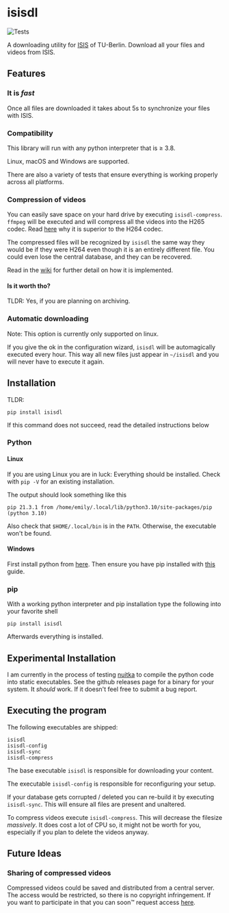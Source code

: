 # isisdl

![Tests](https://github.com/Emily3403/isisdl/actions/workflows/tests.yml/badge.svg)

A downloading utility for [ISIS](https://isis.tu-berlin.de/) of TU-Berlin. Download all your files and videos from ISIS.

## Features

### It is *fast*

Once all files are downloaded it takes about 5s to synchronize your files with ISIS.

### Compatibility

This library will run with any python interpreter that is ≥ 3.8.

Linux, macOS and Windows are supported.

There are also a variety of tests that ensure everything is working properly across all platforms.

### Compression of videos

You can easily save space on your hard drive by executing `isisdl-compress`. `ffmpeg` will be executed and will compress
all the videos into the H265 codec.
Read [here](https://www.boxcast.com/blog/hevc-h.265-vs.-h.264-avc-whats-the-difference) why it is superior to the H264
codec.

The compressed files will be recognized by `isisdl` the same way they would be if they were H264 even though it is an
entirely different file. You could even lose the central database, and they can be recovered.

Read in the [wiki]() for further detail on how it is implemented.

#### Is it worth tho?

TLDR: Yes, if you are planning on archiving.

### Automatic downloading

Note: This option is currently only supported on linux.

If you give the ok in the configuration wizard, `isisdl` will be automagically executed every hour. This way all new
files just appear in `~/isisdl` and you will never have to execute it again.

## Installation

TLDR:

```shell
pip install isisdl
```

If this command does not succeed, read the detailed instructions below

### Python

#### Linux

If you are using Linux you are in luck: Everything should be installed. Check with `pip -V` for an existing
installation.

The output should look something like this

```
pip 21.3.1 from /home/emily/.local/lib/python3.10/site-packages/pip (python 3.10)
```

Also check that `$HOME/.local/bin` is in the `PATH`. Otherwise, the executable won't be found.

#### Windows

First install python from [here](https://www.python.org/downloads/release/python-3101). Then ensure you have pip
installed with [this](https://pip.pypa.io/en/stable/installation/) guide.

### pip

With a working python interpreter and pip installation type the following into your favorite shell

```shell
pip install isisdl
```

Afterwards everything is installed.

## Experimental Installation

I am currently in the process of testing [nuitka](https://nuitka.net/) to compile the python code into static
executables. See the github releases page for a binary for your system. It *should* work. If it doesn't feel free to
submit a bug report.

## Executing the program

The following executables are shipped:

```
isisdl
isisdl-config
isisdl-sync
isisdl-compress
```

The base executable `isisdl` is responsible for downloading your content.

The executable `isisdl-config` is responsible for reconfiguring your setup.

If your database gets corrupted / deleted you can re-build it by executing `isisdl-sync`. This will ensure all files are
present and unaltered.

To compress videos execute `isisdl-compress`. This will decrease the filesize *massively*. It does cost a lot of CPU so,
it might not be worth for you, especially if you plan to delete the videos anyway.

## Future Ideas

### Sharing of compressed videos

Compressed videos could be saved and distributed from a central server. The access would be restricted, so there is no
copyright infringement. If you want to participate in that you can soon™ request access
[here](https://www.youtube.com/watch?v=dQw4w9WgXcQ).
